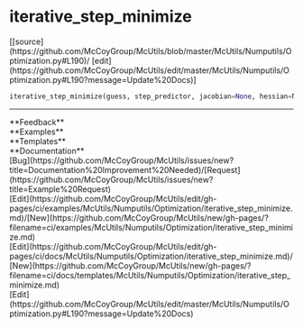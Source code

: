# <a id="McUtils.Numputils.Optimization.iterative_step_minimize">iterative_step_minimize</a>
<div class="docs-source-link" markdown="1">
[[source](https://github.com/McCoyGroup/McUtils/blob/master/McUtils/Numputils/Optimization.py#L190)/
[edit](https://github.com/McCoyGroup/McUtils/edit/master/McUtils/Numputils/Optimization.py#L190?message=Update%20Docs)]
</div>

```python
iterative_step_minimize(guess, step_predictor, jacobian=None, hessian=None, *, method=None, unitary=False, generate_rotation=False, dtype='float64', orthogonal_directions=None, orthogonal_projection_generator=None, region_constraints=None, convergence_metric=None, max_displacement=None, max_displacement_norm=None, oscillation_damping_factor=None, termination_function=None, prevent_oscillations=None, tol=1e-08, use_max_for_error=True, max_iterations=100, track_best=False, logger=None): 
```













---


<div markdown="1" class="text-secondary">
<div class="container">
  <div class="row">
   <div class="col" markdown="1">
**Feedback**   
</div>
   <div class="col" markdown="1">
**Examples**   
</div>
   <div class="col" markdown="1">
**Templates**   
</div>
   <div class="col" markdown="1">
**Documentation**   
</div>
   <div class="col" markdown="1">
   
</div>
   <div class="col" markdown="1">
   
</div>
   <div class="col" markdown="1">
   
</div>
</div>
  <div class="row">
   <div class="col" markdown="1">
[Bug](https://github.com/McCoyGroup/McUtils/issues/new?title=Documentation%20Improvement%20Needed)/[Request](https://github.com/McCoyGroup/McUtils/issues/new?title=Example%20Request)   
</div>
   <div class="col" markdown="1">
[Edit](https://github.com/McCoyGroup/McUtils/edit/gh-pages/ci/examples/McUtils/Numputils/Optimization/iterative_step_minimize.md)/[New](https://github.com/McCoyGroup/McUtils/new/gh-pages/?filename=ci/examples/McUtils/Numputils/Optimization/iterative_step_minimize.md)   
</div>
   <div class="col" markdown="1">
[Edit](https://github.com/McCoyGroup/McUtils/edit/gh-pages/ci/docs/McUtils/Numputils/Optimization/iterative_step_minimize.md)/[New](https://github.com/McCoyGroup/McUtils/new/gh-pages/?filename=ci/docs/templates/McUtils/Numputils/Optimization/iterative_step_minimize.md)   
</div>
   <div class="col" markdown="1">
[Edit](https://github.com/McCoyGroup/McUtils/edit/master/McUtils/Numputils/Optimization.py#L190?message=Update%20Docs)   
</div>
   <div class="col" markdown="1">
   
</div>
   <div class="col" markdown="1">
   
</div>
   <div class="col" markdown="1">
   
</div>
</div>
</div>
</div>